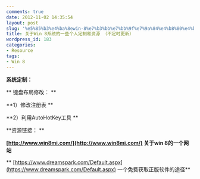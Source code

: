 ```yaml
---
comments: true
date: 2012-11-02 14:35:54
layout: post
slug: '%e5%85%b3%e4%ba%8ewin-8%e7%b3%bb%e7%bb%9f%e7%9a%84%e4%b8%80%e4%ba%9b%e4%b8%aa%e4%ba%ba%e5%ae%9a%e5%88%b6%e5%92%8c%e8%b5%84%e6%ba%90-%ef%bc%88%e4%b8%8d%e5%ae%9a%e6%97%b6%e6%9b%b4%e6%96%b0%ef%bc%89'
title: 关于Win 8系统的一些个人定制和资源 （不定时更新）
wordpress_id: 183
categories:
- Resource
tags:
- Win 8
---
```


**系统定制：**

** 键盘布局修改： **

**1）修改注册表 **

**2）利用AutoHotKey工具 **

**资源链接： **

**[http://www.win8mi.com/](http://www.win8mi.com/) 关于win 8的一个网站**

** [https://www.dreamspark.com/Default.aspx](https://www.dreamspark.com/Default.aspx) 一个免费获取正版软件的途径**


